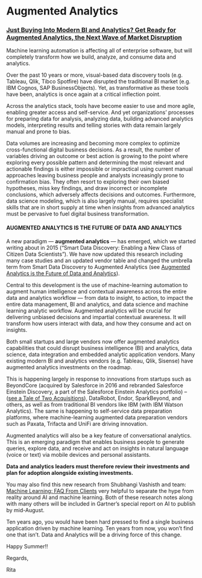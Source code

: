 # Augmented Analytics

### [Just Buying Into Modern BI and Analytics? Get Ready for Augmented Analytics, the Next Wave of Market Disruption](https://blogs.gartner.com/rita-sallam/2017/07/31/just-buying-into-modern-bi-and-analytics-get-ready-for-augmented-analytics-the-next-wave-of-market-disruption/)

Machine learning automation is affecting all of enterprise software, but will completely transform how we build, analyze, and consume data and analytics.

Over the past 10 years or more, visual-based data discovery tools \(e.g. Tableau, Qlik, Tibco Spotfire\) have disrupted the traditional BI market \(e.g. IBM Cognos, SAP BusinessObjects\).  Yet, as transformative as these tools have been, analytics is once again at a critical inflection point.

Across the analytics stack, tools have become easier to use and more agile, enabling greater access and self-service. And yet organizations’ processes for preparing data for analysis, analyzing data, building advanced analytics models, interpreting results and telling stories with data remain largely manual and prone to bias.

Data volumes are increasing and becoming more complex to optimize cross-functional digital business decisions. As a result, the number of variables driving an outcome or best action is growing to the point where exploring every possible pattern and determining the most relevant and actionable findings is either impossible or impractical using current manual approaches leaving business people and analysts increasingly prone to confirmation bias. They often resort to exploring their own biased hypotheses, miss key findings, and draw incorrect or incomplete conclusions, which adversely affects decisions and outcomes. Furthermore, data science modeling, which is also largely manual, requires specialist skills that are in short supply at time when insights from advanced analytics must be pervasive to fuel digital business transformation.

#### AUGMENTED ANALYTICS **IS** THE FUTURE OF DATA AND ANALYTICS

A new paradigm — **augmented analytics** — has emerged, which we started writing about in 2015 \(“Smart Data Discovery: Enabling a New Class of Citizen Data Scientists”\). We have now updated this research including many case studies and an updated vendor table and changed the umbrella term from Smart Data Discovery to Augmented Analytics \(see [Augmented Analytics is the Future of Data and Analytics](https://www.gartner.com/doc/3773164)\).

Central to this development is the use of machine-learning automation to augment human intelligence and contextual awareness across the entire data and analytics workflow — from data to insight, to action, to impact the entire data management, BI and analytics, and data science and machine learning analytic workflow. Augmented analytics will be crucial for delivering unbiased decisions and impartial contextual awareness. It will transform how users interact with data, and how they consume and act on insights.

Both small startups and large vendors now offer augmented analytics capabilities that could disrupt business intelligence \(BI\) and analytics, data science, data integration and embedded analytic application vendors. Many existing modern BI and analytics vendors \(e.g. Tableau, Qlik, Sisense\) have augmented analytics investments on the roadmap.

This is happening largely in response to innovations from startups such as BeyondCore \(acquired by Salesforce in 2016 and rebranded Salesforce Einstein Discovery, a part of the Salesforce Einstein Analytics portfolio\) – \([see a Tale of Two Acquisitions](https://blogs.gartner.com/rita-sallam/2016/08/17/two-acquisitions-in-two-weeks/)\), DataRobot, Endor, SparkBeyond, and others, as well as from traditional BI vendors like IBM \(with IBM Watson Analytics\). The same is happening to self-service data preparation platforms, where machine-learning augmented data preparation vendors such as Paxata, Trifacta and UniFi are driving innovation.

Augmented analytics will also be a key feature of conversational analytics. This is an emerging paradigm that enables business people to generate queries, explore data, and receive and act on insights in natural language \(voice or text\) via mobile devices and personal assistants.

**Data and analytics leaders must therefore review their investments and plan for adoption alongside existing investments.**

You may also find this new research from Shubhangi Vashisth and team: [Machine Learning: FAQ From Clients](https://www.gartner.com/doc/3772097) very helpful to separate the hype from reality around AI and machine learning. Both of these research notes along with many others will be included in Gartner’s special report on AI to publish by mid-August.

Ten years ago, you would have been hard pressed to find a single business application driven by machine learning. Ten years from now, you won’t find one that isn’t.  Data and Analytics will be a driving force of this change.

Happy Summer!!

Regards,

Rita  


